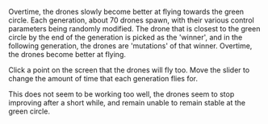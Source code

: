 Overtime, the drones slowly become better at flying towards the green circle. Each generation, about 70 drones spawn, with their various control parameters being randomly modified. The drone that is closest to the green circle by the end of the generation is picked as the 'winner', and in the following generation, the drones are 'mutations' of that winner. Overtime, the drones become better at flying.

Click a point on the screen that the drones will fly too. Move the slider to change the amount of time that each generation flies for.

This does not seem to be working too well, the drones seem to stop improving after a short while, and remain unable to remain stable at the green circle. 
